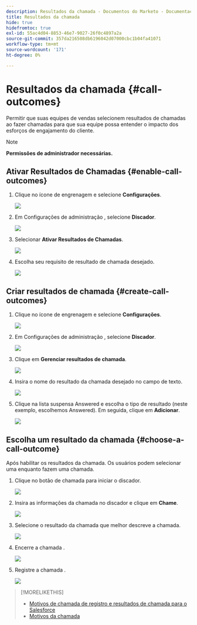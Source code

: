 ```yaml
---
description: Resultados da chamada - Documentos do Marketo - Documentação do produto
title: Resultados da chamada
hide: true
hidefromtoc: true
exl-id: 55ac4d04-8853-46e7-9027-26f0c4897a2a
source-git-commit: 357da216508db6196042d07000cbc1b04fa41071
workflow-type: tm+mt
source-wordcount: '171'
ht-degree: 0%

---
```


# Resultados da chamada {#call-outcomes}

Permitir que suas equipes de vendas selecionem resultados de chamadas ao fazer chamadas para que sua equipe possa entender o impacto dos esforços de engajamento do cliente.

>[!NOTE]
>
>**Permissões de administrador necessárias.**

## Ativar Resultados de Chamadas {#enable-call-outcomes}

1. Clique no ícone de engrenagem e selecione **Configurações**.

   ![](assets/call-outcomes-1.png)

1. Em Configurações de administração , selecione **Discador**.

   ![](assets/call-outcomes-2.png)

1. Selecionar **Ativar Resultados de Chamadas**.

   ![](assets/call-outcomes-3.png)

1. Escolha seu requisito de resultado de chamada desejado.

   ![](assets/call-outcomes-4.png)

## Criar resultados de chamada {#create-call-outcomes}

1. Clique no ícone de engrenagem e selecione **Configurações**.

   ![](assets/call-outcomes-5.png)

1. Em Configurações de administração , selecione **Discador**.

   ![](assets/call-outcomes-6.png)

1. Clique em **Gerenciar resultados de chamada**.

   ![](assets/call-outcomes-7.png)

1. Insira o nome do resultado da chamada desejado no campo de texto.

   ![](assets/call-outcomes-8.png)

1. Clique na lista suspensa Answered e escolha o tipo de resultado (neste exemplo, escolhemos Answered). Em seguida, clique em **Adicionar**.

   ![](assets/call-outcomes-9.png)

## Escolha um resultado da chamada {#choose-a-call-outcome}

Após habilitar os resultados da chamada. Os usuários podem selecionar uma enquanto fazem uma chamada.

1. Clique no botão de chamada para iniciar o discador.

   ![](assets/call-outcomes-10.png)

1. Insira as informações da chamada no discador e clique em **Chame**.

   ![](assets/call-outcomes-11.png)

1. Selecione o resultado da chamada que melhor descreve a chamada.

   ![](assets/call-outcomes-12.png)

1. Encerre a chamada .

   ![](assets/call-outcomes-13.png)

1. Registre a chamada .

   ![](assets/call-outcomes-14.png)

>[!MORELIKETHIS]
>
>* [Motivos de chamada de registro e resultados de chamada para o Salesforce](/help/marketo/product-docs/marketo-sales-connect/phone/log-call-reasons-and-call-outcomes-to-salesforce.md)
>* [Motivos da chamada](/help/marketo/product-docs/marketo-sales-connect/phone/call-reasons.md)

